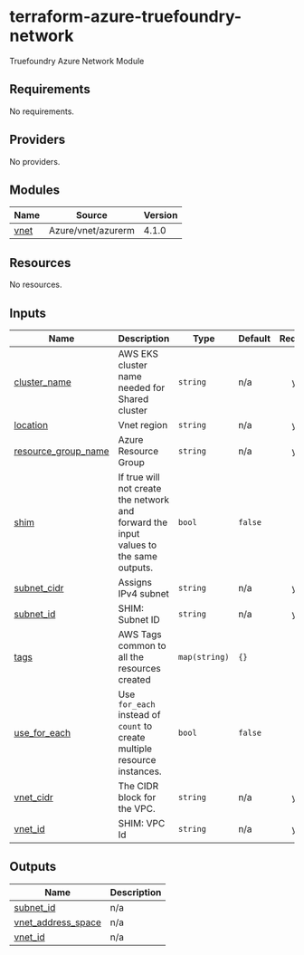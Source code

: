 # terraform-azure-truefoundry-network
Truefoundry Azure Network Module

<!-- BEGIN_TF_DOCS -->
## Requirements

No requirements.

## Providers

No providers.

## Modules

| Name | Source | Version |
|------|--------|---------|
| <a name="module_vnet"></a> [vnet](#module\_vnet) | Azure/vnet/azurerm | 4.1.0 |

## Resources

No resources.

## Inputs

| Name | Description | Type | Default | Required |
|------|-------------|------|---------|:--------:|
| <a name="input_cluster_name"></a> [cluster\_name](#input\_cluster\_name) | AWS EKS cluster name needed for Shared cluster | `string` | n/a | yes |
| <a name="input_location"></a> [location](#input\_location) | Vnet region | `string` | n/a | yes |
| <a name="input_resource_group_name"></a> [resource\_group\_name](#input\_resource\_group\_name) | Azure Resource Group | `string` | n/a | yes |
| <a name="input_shim"></a> [shim](#input\_shim) | If true will not create the network and forward the input values to the same outputs. | `bool` | `false` | no |
| <a name="input_subnet_cidr"></a> [subnet\_cidr](#input\_subnet\_cidr) | Assigns IPv4 subnet | `string` | n/a | yes |
| <a name="input_subnet_id"></a> [subnet\_id](#input\_subnet\_id) | SHIM: Subnet ID | `string` | n/a | yes |
| <a name="input_tags"></a> [tags](#input\_tags) | AWS Tags common to all the resources created | `map(string)` | `{}` | no |
| <a name="input_use_for_each"></a> [use\_for\_each](#input\_use\_for\_each) | Use `for_each` instead of `count` to create multiple resource instances. | `bool` | `false` | no |
| <a name="input_vnet_cidr"></a> [vnet\_cidr](#input\_vnet\_cidr) | The CIDR block for the VPC. | `string` | n/a | yes |
| <a name="input_vnet_id"></a> [vnet\_id](#input\_vnet\_id) | SHIM: VPC Id | `string` | n/a | yes |

## Outputs

| Name | Description |
|------|-------------|
| <a name="output_subnet_id"></a> [subnet\_id](#output\_subnet\_id) | n/a |
| <a name="output_vnet_address_space"></a> [vnet\_address\_space](#output\_vnet\_address\_space) | n/a |
| <a name="output_vnet_id"></a> [vnet\_id](#output\_vnet\_id) | n/a |
<!-- END_TF_DOCS -->